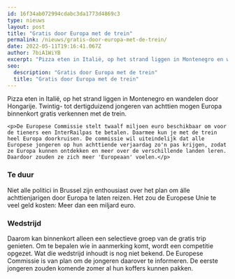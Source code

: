 ```yaml
---
id: 16f34ab072994cdabc3da1773d4869c3
type: nieuws
layout: post
title: "Gratis door Europa met de trein"
permalink: /nieuws/gratis-door-europa-met-de-trein/
date: 2022-05-11T19:16:41.067Z
author: 7biA1WiYB
excerpt: "Pizza eten in Italië, op het strand liggen in Montenegro en wandelen door Hongarije. Twintig- tot dertigduizend jongeren van achttien mogen Europa binnenkort gratis verkennen met de trein.  "
seo:
  description: "Gratis door Europa met de trein"
  title: "Gratis door Europa met de trein"
---
```

Pizza eten in Italië, op het strand liggen in Montenegro en wandelen door Hongarije. Twintig- tot dertigduizend jongeren van achttien mogen Europa binnenkort gratis verkennen met de trein.  

    <p>De Europese Commissie stelt twaalf miljoen euro beschikbaar om voor de tieners een InterRailpas te betalen. Daarmee kun je met de trein heel Europa doorkruisen. De commissie wil uiteindelijk dat alle Europese jongeren op hun achttiende verjaardag zo'n pas krijgen, zodat ze Europa kunnen ontdekken en meer over de verschillende landen leren. Daardoor zouden ze zich meer 'Europeaan' voelen.</p>
<h3>Te duur</h3>
<p>Niet alle politici in Brussel zijn enthousiast over het plan om álle achttienjarigen door Europa te laten reizen. Het zou de Europese Unie te veel geld kosten: Meer dan een miljard euro.</p>
<h3>Wedstrijd</h3>
<p>Daarom kan binnenkort alleen een selectieve groep van de gratis trip genieten. Om te bepalen wie in aanmerking komt, wordt een competitie opgezet. Wat die wedstrijd inhoudt is nog niet bekend. De Europese Commissie is van plan om de jongeren daarover te informeren. De eerste jongeren zouden komende zomer al hun koffers kunnen pakken.</p>  
